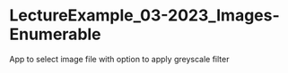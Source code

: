 # LectureExample_03-2023_Images-Enumerable
 App to select image file with option to apply greyscale filter
